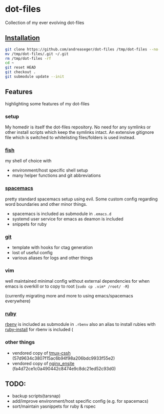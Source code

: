 dot-files
===

Collection of my ever evolving dot-files

[Installation](https://gist.github.com/andreaseger/5317eafc7eab57bc238fc2f9fe1b431c)
---

```sh
git clone https://github.com/andreaseger/dot-files /tmp/dot-files --no-checkout
mv /tmp/dot-files/.git ~/.git
rm /tmp/dot-files -rf
cd ~
git reset HEAD
git checkout .
git submodule update --init
```

Features
---

highlighting some features of my dot-files

### setup

My homedir is itself the dot-files repository. No need for any symlinks or other
install scripts which keep the symlinks intact. An extensive gitignore file which
is switched to whitelisting files/folders is used instead.

### [fish]

my shell of choice with

- environment/host specific shell setup
- many helper functions and git abbreviations

### [spacemacs]

pretty standard spacemacs setup using evil. Some custom config regarding word
boundaries and other minor things.

- spacemacs is included as submodule in `.emacs.d`
- systemd user service for emacs as deamon is included
- snippets for ruby

### [git]

- template with hooks for ctag generation
- lost of useful config
- various aliases for logs and other things

### vim

well maintained minimal config without external dependencies for when emacs is
overkill or to copy to root (`sudo cp .vim* /root/ -R`)

(currently migrating more and more to using emacs/spacemacs everywhere)

### [ruby]

[rbenv] is included as submodule in `.rbenv` also an alias to install rubies with
[ruby-install] for rbenv is included
(
### other things

- vendored copy of [tmux-cssh] (57d9634c3807f15ac6b94f98a206bdc9933f55e2)
- vendored copy of [nginx_ensite] (fa4d72ce1c0a490442c8474e9c8dc21ed52c93d0)

TODO:
---

- backup scripts(tarsnap)
- add/improve environment/host specific config (e.g. for spacemacs)
- sort/maintain yasnippets for ruby & rspec

[git]: https://git-scm.com
[ruby]: https://www.ruby-lang.org
[tmux]: https://tmux.github.io
[fish]: https://fishshell.com
[spacemacs]: http://spacemacs.org
[ruby-install]: https://github.com/postmodern/ruby-install
[rbenv]: https://github.com/rbenv/rbenv
[tmux-cssh]: https://github.com/dennishafemann/tmux-cssh
[nginx_ensite]: https://github.com/perusio/nginx_ensite
